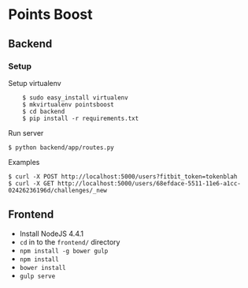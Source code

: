 # Points Boost

## Backend

### Setup

Setup virtualenv
```
    $ sudo easy_install virtualenv
    $ mkvirtualenv pointsboost
    $ cd backend
    $ pip install -r requirements.txt
```

Run server

```
$ python backend/app/routes.py 
```

Examples
```
$ curl -X POST http://localhost:5000/users?fitbit_token=tokenblah
$ curl -X GET http://localhost:5000/users/68efdace-5511-11e6-a1cc-02426236196d/challenges/_new
```

## Frontend

* Install NodeJS 4.4.1
* `cd` in to the `frontend/` directory
* `npm install -g bower gulp`
* `npm install`
* `bower install`
* `gulp serve`
